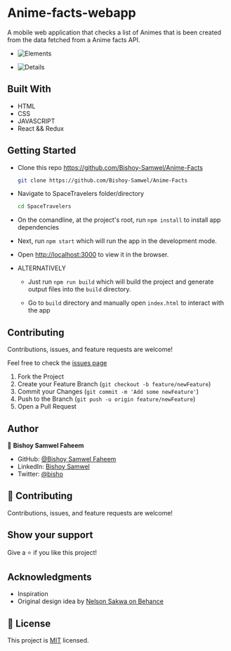 # Anime-facts-webapp

A mobile web application that checks a list of Animes that is been created from the data fetched from a Anime facts API.

- ![Elements](https://user-images.githubusercontent.com/29541335/142738592-a00d625c-9e33-4e81-a720-dd5f72579f7b.png)

- ![Details](https://user-images.githubusercontent.com/29541335/142738577-b8072432-6415-40d1-b8e5-3cd1c21925b9.png)


## Built With

- HTML
- CSS
- JAVASCRIPT
- React && Redux


## Getting Started

* Clone this repo <https://github.com/Bishoy-Samwel/Anime-Facts>

    ```bash
    git clone https://github.com/Bishoy-Samwel/Anime-Facts
    ```

* Navigate to SpaceTravelers folder/directory

    ```bash
    cd SpaceTravelers
    ```

* On the comandline, at the project's root, run ```npm install``` to install app dependencies

* Next, run ```npm start``` which will run the app in the development mode.

* Open [http://localhost:3000](http://localhost:3000) to view it in the browser.

* ALTERNATIVELY

  * Just run ```npm run build``` which will build the project and generate output files into the ```build``` directory.

  * Go to ```build``` directory and manually open ```index.html``` to interact with the app


## Contributing

Contributions, issues, and feature requests are welcome!

Feel free to check the [issues page](https://github.com/Bishoy-Samwel/Anime-Facts/issues)

  1. Fork the Project
  2. Create your Feature Branch (`git checkout -b feature/newFeature`)
  3. Commit your Changes (`git commit -m 'Add some newFeature'`)
  4. Push to the Branch (`git push -u origin feature/newFeature`)
  5. Open a Pull Request


## Author

👤 **Bishoy Samwel Faheem**

- GitHub: [@Bishoy Samwel Faheem](https://github.com/Bishoy-Samwel)
- LinkedIn: [Bishoy Samwel](https://www.linkedin.com/in/bishoy-samwuel-ss/)
- Twitter: [@bisho](https://twitter.com/BishoFaheem15)
## 🤝 Contributing

Contributions, issues, and feature requests are welcome!

## Show your support

Give a ⭐️ if you like this project!

## Acknowledgments

- Inspiration
- Original design idea by [ Nelson Sakwa on Behance](https://www.behance.net/gallery/31579789/Ballhead-App-%28Free-PSDs%29)

## 📝 License

This project is [MIT](./MIT.md) licensed.

